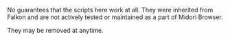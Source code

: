 
No guarantees that the scripts here work at all.
They were inherited from Falkon and are not actively tested
or maintained as a part of Midori Browser.

They may be removed at anytime.
